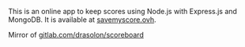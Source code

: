 This is an online app to keep scores using Node.js with Express.js and MongoDB. It is available at <a href='https://savemyscore.ovh' target='blank'>savemyscore.ovh</a>.

Mirror of <a href="https://gitlab.com/drasolon/scoreboard" target='blank'>gitlab.com/drasolon/scoreboard</a>